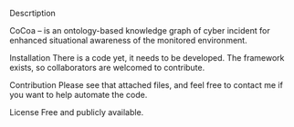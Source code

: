 Descrtiption

CoCoa – is an ontology-based knowledge graph of cyber incident for enhanced situational awareness of the monitored environment.

Installation
There is a code yet, it needs to be developed. The framework exists, so collaborators are welcomed to contribute.

Contribution
Please see that attached files, and feel free to contact me if you want to help automate the code.

License
Free and publicly available.
